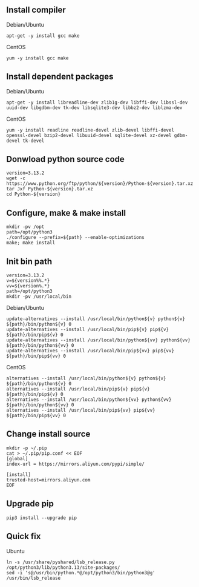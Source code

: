 ## Install compiler
Debian/Ubuntu
```
apt-get -y install gcc make
```
CentOS
```
yum -y install gcc make
```

## Install dependent packages
Debian/Ubuntu
```
apt-get -y install libreadline-dev zlib1g-dev libffi-dev libssl-dev uuid-dev libgdbm-dev tk-dev libsqlite3-dev libbz2-dev liblzma-dev
```
CentOS
```
yum -y install readline readline-devel zlib-devel libffi-devel openssl-devel bzip2-devel libuuid-devel sqlite-devel xz-devel gdbm-devel tk-devel
```
## Donwload python source code
```
version=3.13.2
wget -c https://www.python.org/ftp/python/${version}/Python-${version}.tar.xz
tar Jxf Python-${version}.tar.xz
cd Python-${version}
```

## Configure, make & make install
```
mkdir -pv /opt
path=/opt/python3
./configure --prefix=${path} --enable-optimizations
make; make install
```

## Init bin path
```
version=3.13.2
v=${version%%.*}
vv=${version%.*}
path=/opt/python3
mkdir -pv /usr/local/bin
```
Debian/Ubuntu
```
update-alternatives --install /usr/local/bin/python${v} python${v} ${path}/bin/python${v} 0
update-alternatives --install /usr/local/bin/pip${v} pip${v} ${path}/bin/pip${v} 0
update-alternatives --install /usr/local/bin/python${vv} python${vv} ${path}/bin/python${vv} 0
update-alternatives --install /usr/local/bin/pip${vv} pip${vv} ${path}/bin/pip${vv} 0
```
CentOS
```
alternatives --install /usr/local/bin/python${v} python${v} ${path}/bin/python${v} 0
alternatives --install /usr/local/bin/pip${v} pip${v} ${path}/bin/pip${v} 0
alternatives --install /usr/local/bin/python${vv} python${vv} ${path}/bin/python${vv} 0
alternatives --install /usr/local/bin/pip${vv} pip${vv} ${path}/bin/pip${vv} 0
```
## Change install source
```
mkdir -p ~/.pip
cat > ~/.pip/pip.conf << EOF
[global]
index-url = https://mirrors.aliyun.com/pypi/simple/

[install]
trusted-host=mirrors.aliyun.com
EOF
```

## Upgrade pip
```
pip3 install --upgrade pip
```

## Quick fix
Ubuntu
```
ln -s /usr/share/pyshared/lsb_release.py /opt/python3/lib/python3.13/site-packages/
sed -i 's@/usr/bin/python.*@/opt/python3/bin/python3@g' /usr/bin/lsb_release
```
